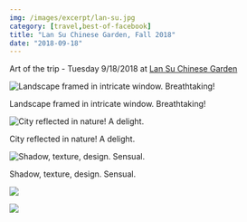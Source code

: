 ```yaml
---
img: /images/excerpt/lan-su.jpg
category: [travel,best-of-facebook]
title: "Lan Su Chinese Garden, Fall 2018"
date: "2018-09-18"
---
```


Art of the trip - Tuesday 9/18/2018 at [Lan Su Chinese Garden](https://www.facebook.com/lansuchinesegarden/?__cft__[0]=AZWCP30AEwsBObTaSSfeYsfUbvIDEthwSatQ828hysv_Tq4PwRJNTzfPh9s4q9_6bvlho3l3pMV-VUU-oFUGAImGdU-mL1fD7FxGgk74fRHJumH5CJtHy_q_Nv-R_-xNg86Jn3wws0VBAza1VqDR86kvgaREeY-MUAYV46j62-fCQzz2oIZo5NklZfeg1WUDaBM&__tn__=kC%2CP-R)



![Landscape framed in intricate window. Breathtaking!](/images/42461366_10217160030260044_722519048008499200_n.jpg)

Landscape framed in intricate window. Breathtaking!



![City reflected in nature! A delight.](/images/42308978_10217160057820733_4150257435342274560_n.jpg)

City reflected in nature! A delight.


![Shadow, texture, design. Sensual.](/images/42303359_10217160060940811_2336852651615977472_o.jpg)

Shadow, texture, design. Sensual.



![](/images/42472047_10217160044740406_4661843776086474752_o.jpg)

![](/images/Screenshot-from-2020-06-16-11-40-59.png)
